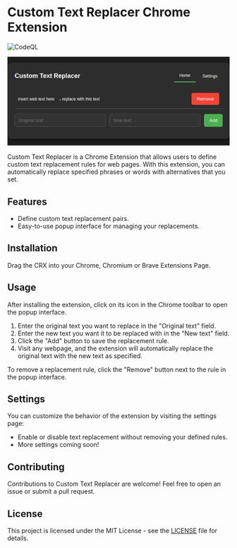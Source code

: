 # Custom Text Replacer Chrome Extension
![CodeQL](https://github.com/Ivans-Labs/Custom-Text-Replacer-Extension/workflows/CodeQL/badge.svg)

![Preview Image](images/previewimg.png)


Custom Text Replacer is a Chrome Extension that allows users to define custom text replacement rules for web pages. With this extension, you can automatically replace specified phrases or words with alternatives that you set.

## Features

- Define custom text replacement pairs.
- Easy-to-use popup interface for managing your replacements.

## Installation

Drag the CRX into your Chrome, Chromium or Brave Extensions Page.

## Usage

After installing the extension, click on its icon in the Chrome toolbar to open the popup interface.

1. Enter the original text you want to replace in the "Original text" field.
2. Enter the new text you want it to be replaced with in the "New text" field.
3. Click the "Add" button to save the replacement rule.
4. Visit any webpage, and the extension will automatically replace the original text with the new text as specified.

To remove a replacement rule, click the "Remove" button next to the rule in the popup interface.

## Settings

You can customize the behavior of the extension by visiting the settings page:

- Enable or disable text replacement without removing your defined rules.
- More settings coming soon!

## Contributing

Contributions to Custom Text Replacer are welcome! Feel free to open an issue or submit a pull request.

## License

This project is licensed under the MIT License - see the [LICENSE](LICENSE) file for details.